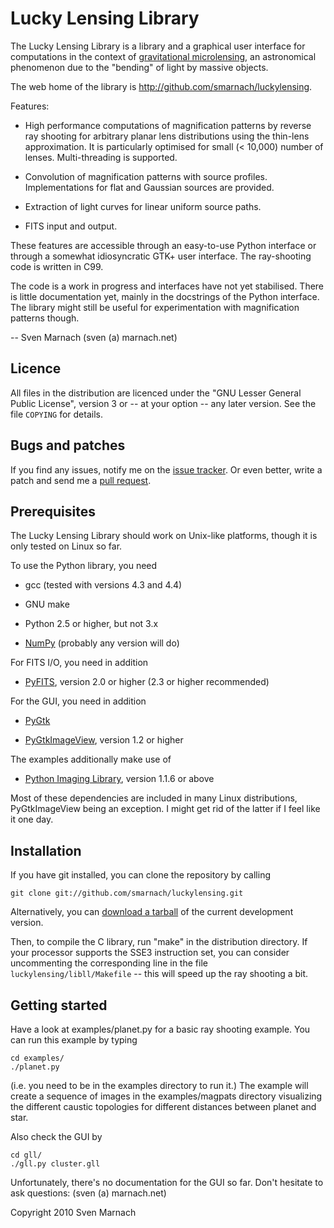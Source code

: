 Lucky Lensing Library
=====================

The Lucky Lensing Library is a library and a graphical user interface
for computations in the context of [gravitational microlensing][1], an
astronomical phenomenon due to the "bending" of light by massive
objects.

The web home of the library is
<http://github.com/smarnach/luckylensing>.

Features:

  * High performance computations of magnification patterns by reverse
    ray shooting for arbitrary planar lens distributions using the
    thin-lens approximation.  It is particularly optimised for small
    (< 10,000) number of lenses.  Multi-threading is supported.

  * Convolution of magnification patterns with source profiles.
    Implementations for flat and Gaussian sources are provided.

  * Extraction of light curves for linear uniform source paths.

  * FITS input and output.

These features are accessible through an easy-to-use Python interface
or through a somewhat idiosyncratic GTK+ user interface.  The
ray-shooting code is written in C99.

The code is a work in progress and interfaces have not yet stabilised.
There is little documentation yet, mainly in the docstrings of the
Python interface.  The library might still be useful for
experimentation with magnification patterns though.

  -- Sven Marnach (sven (a) marnach.net)

Licence
-------

All files in the distribution are licenced under the "GNU Lesser
General Public License", version 3 or -- at your option -- any later
version.  See the file `COPYING` for details.

Bugs and patches
----------------

If you find any issues, notify me on the [issue tracker][3].  Or even
better, write a patch and send me a [pull request][4].

Prerequisites
-------------

The Lucky Lensing Library should work on Unix-like platforms, though
it is only tested on Linux so far.

To use the Python library, you need

  * gcc (tested with versions 4.3 and 4.4)

  * GNU make

  * Python 2.5 or higher, but not 3.x

  * [NumPy][5] (probably any version will do)

For FITS I/O, you need in addition

  * [PyFITS][6], version 2.0 or higher (2.3 or higher recommended)

For the GUI, you need in addition

  * [PyGtk][7]

  * [PyGtkImageView][8], version 1.2 or higher

The examples additionally make use of

  * [Python Imaging Library][9], version 1.1.6 or above

Most of these dependencies are included in many Linux distributions,
PyGtkImageView being an exception.  I might get rid of the latter if I
feel like it one day.

Installation
------------

If you have git installed, you can clone the repository by calling

    git clone git://github.com/smarnach/luckylensing.git

Alternatively, you can [download a tarball][10] of the current
development version.

Then, to compile the C library, run "make" in the distribution
directory.  If your processor supports the SSE3 instruction set, you
can consider uncommenting the corresponding line in the file
`luckylensing/libll/Makefile` -- this will speed up the ray shooting a
bit.

Getting started
---------------

Have a look at examples/planet.py for a basic ray shooting example.
You can run this example by typing

    cd examples/
    ./planet.py

(i.e. you need to be in the examples directory to run it.)  The
example will create a sequence of images in the examples/magpats
directory visualizing the different caustic topologies for different
distances between planet and star.

Also check the GUI by

    cd gll/
    ./gll.py cluster.gll

Unfortunately, there's no documentation for the GUI so far.  Don't
hesitate to ask questions: (sven (a) marnach.net)

  [1]: http://en.wikipedia.org/wiki/Microlensing
  [3]: http://github.com/smarnach/luckylensing/issues
  [4]: http://help.github.com/pull-requests/
  [5]: http://numpy.scipy.org/
  [6]: http://www.stsci.edu/resources/software_hardware/pyfits
  [7]: http://www.pygtk.org/
  [8]: http://trac.bjourne.webfactional.com/
  [9]: http://www.pythonware.com/products/pil/
 [10]: http://github.com/smarnach/luckylensing/tarball/master

Copyright 2010 Sven Marnach
